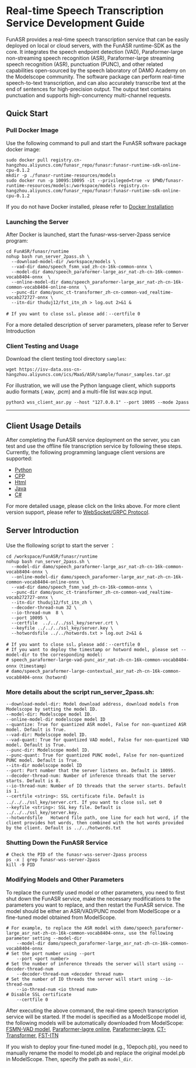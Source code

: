# Real-time Speech Transcription Service Development Guide

FunASR provides a real-time speech transcription service that can be easily deployed on local or cloud servers, with the FunASR runtime-SDK as the core. It integrates the speech endpoint detection (VAD), Paraformer-large non-streaming speech recognition (ASR), Paraformer-large streaming speech recognition (ASR), punctuation (PUNC), and other related capabilities open-sourced by the speech laboratory of DAMO Academy on the Modelscope community. The software package can perform real-time speech-to-text transcription, and can also accurately transcribe text at the end of sentences for high-precision output. The output text contains punctuation and supports high-concurrency multi-channel requests.

## Quick Start
### Pull Docker Image

Use the following command to pull and start the FunASR software package docker image:

```shell
sudo docker pull registry.cn-hangzhou.aliyuncs.com/funasr_repo/funasr:funasr-runtime-sdk-online-cpu-0.1.2
mkdir -p ./funasr-runtime-resources/models
sudo docker run -p 10095:10095 -it --privileged=true -v $PWD/funasr-runtime-resources/models:/workspace/models registry.cn-hangzhou.aliyuncs.com/funasr_repo/funasr:funasr-runtime-sdk-online-cpu-0.1.2
```
If you do not have Docker installed, please refer to [Docker Installation](https://alibaba-damo-academy.github.io/FunASR/en/installation/docker.html)

### Launching the Server

After Docker is launched, start the funasr-wss-server-2pass service program:
```shell
cd FunASR/funasr/runtime
nohup bash run_server_2pass.sh \
  --download-model-dir /workspace/models \
  --vad-dir damo/speech_fsmn_vad_zh-cn-16k-common-onnx \
  --model-dir damo/speech_paraformer-large_asr_nat-zh-cn-16k-common-vocab8404-onnx  \
  --online-model-dir damo/speech_paraformer-large_asr_nat-zh-cn-16k-common-vocab8404-online-onnx  \
  --punc-dir damo/punc_ct-transformer_zh-cn-common-vad_realtime-vocab272727-onnx \
  --itn-dir thuduj12/fst_itn_zh > log.out 2>&1 &

# If you want to close ssl，please add：--certfile 0
```
For a more detailed description of server parameters, please refer to Server Introduction
### Client Testing and Usage

Download the client testing tool directory `samples`:
```shell
wget https://isv-data.oss-cn-hangzhou.aliyuncs.com/ics/MaaS/ASR/sample/funasr_samples.tar.gz
```
For illustration, we will use the Python language client, which supports audio formats (.wav, .pcm) and a multi-file list wav.scp input.

```shell
python3 wss_client_asr.py --host "127.0.0.1" --port 10095 --mode 2pass
```

------------------

## Client Usage Details

After completing the FunASR service deployment on the server, you can test and use the offline file transcription service by following these steps. Currently, the following programming language client versions are supported:

- [Python](./SDK_tutorial_online.md#python-client)
- [CPP](./SDK_tutorial_online.md#cpp-client)
- [Html](./SDK_tutorial_online.md#html-client)
- [Java](./SDK_tutorial_online.md#java-client)
- [C\#](./SDK_tutorial_online.md#c\#)

For more detailed usage, please click on the links above. For more client version support, please refer to [WebSocket/GRPC Protocol](./websocket_protocol_zh.md).


## Server Introduction

Use the flollowing script to start the server ：
```shell
cd /workspace/FunASR/funasr/runtime
nohup bash run_server_2pass.sh \
  --model-dir damo/speech_paraformer-large_asr_nat-zh-cn-16k-common-vocab8404-onnx \
  --online-model-dir damo/speech_paraformer-large_asr_nat-zh-cn-16k-common-vocab8404-online-onnx \
  --vad-dir damo/speech_fsmn_vad_zh-cn-16k-common-onnx \
  --punc-dir damo/punc_ct-transformer_zh-cn-common-vad_realtime-vocab272727-onnx \
  --itn-dir thuduj12/fst_itn_zh \
  --decoder-thread-num 32 \
  --io-thread-num  8 \
  --port 10095 \
  --certfile  ../../../ssl_key/server.crt \
  --keyfile ../../../ssl_key/server.key \
  --hotwordsfile ../../hotwords.txt > log.out 2>&1 &

# If you want to close ssl，please add：--certfile 0
# If you want to deploy the timestamp or hotword model, please set --model-dir to the corresponding model:
# speech_paraformer-large-vad-punc_asr_nat-zh-cn-16k-common-vocab8404-onnx（timestamp）
# damo/speech_paraformer-large-contextual_asr_nat-zh-cn-16k-common-vocab8404-onnx（hotword）

```

### More details about the script run_server_2pass.sh:
```text
--download-model-dir: Model download address, download models from Modelscope by setting the model ID.
--model-dir: Modelscope model ID.
--online-model-dir modelscope model ID
--quantize: True for quantized ASR model, False for non-quantized ASR model. Default is True.
--vad-dir: Modelscope model ID.
--vad-quant: True for quantized VAD model, False for non-quantized VAD model. Default is True.
--punc-dir: Modelscope model ID.
--punc-quant: True for quantized PUNC model, False for non-quantized PUNC model. Default is True.
--itn-dir modelscope model ID
--port: Port number that the server listens on. Default is 10095.
--decoder-thread-num: Number of inference threads that the server starts. Default is 8.
--io-thread-num: Number of IO threads that the server starts. Default is 1.
--certfile <string>: SSL certificate file. Default is ../../../ssl_key/server.crt. If you want to close ssl，set 0
--keyfile <string>: SSL key file. Default is ../../../ssl_key/server.key. 
--hotwordsfile   Hotword file path, one line for each hot word, if the client provides hot words, then combined with the hot words provided by the client. Default is ../../hotwords.txt
```

### Shutting Down the FunASR Service
```text
# Check the PID of the funasr-wss-server-2pass process
ps -x | grep funasr-wss-server-2pass
kill -9 PID
```

### Modifying Models and Other Parameters
To replace the currently used model or other parameters, you need to first shut down the FunASR service, make the necessary modifications to the parameters you want to replace, and then restart the FunASR service. The model should be either an ASR/VAD/PUNC model from ModelScope or a fine-tuned model obtained from ModelScope.
```text
# For example, to replace the ASR model with damo/speech_paraformer-large_asr_nat-zh-cn-16k-common-vocab8404-onnx, use the following parameter setting --model-dir
    --model-dir damo/speech_paraformer-large_asr_nat-zh-cn-16k-common-vocab8404-onnx 
# Set the port number using --port
    --port <port number>
# Set the number of inference threads the server will start using --decoder-thread-num
    --decoder-thread-num <decoder thread num>
# Set the number of IO threads the server will start using --io-thread-num
    --io-thread-num <io thread num>
# Disable SSL certificate
    --certfile 0
```

After executing the above command, the real-time speech transcription service will be started. If the model is specified as a ModelScope model id, the following models will be automatically downloaded from ModelScope:
[FSMN-VAD model](https://www.modelscope.cn/models/damo/speech_fsmn_vad_zh-cn-16k-common-onnx/summary),
[Paraformer-lagre online](https://www.modelscope.cn/models/damo/speech_paraformer-large_asr_nat-zh-cn-16k-common-vocab8404-online-onnx/summary),
[Paraformer-lagre](https://www.modelscope.cn/models/damo/speech_paraformer-large_asr_nat-zh-cn-16k-common-vocab8404-onnx/summary),
[CT-Transformer](https://www.modelscope.cn/models/damo/punc_ct-transformer_zh-cn-common-vad_realtime-vocab272727-onnx/summary),
[FST-ITN](https://www.modelscope.cn/models/thuduj12/fst_itn_zh/summary)

If you wish to deploy your fine-tuned model (e.g., 10epoch.pb), you need to manually rename the model to model.pb and replace the original model.pb in ModelScope. Then, specify the path as `model_dir`.
